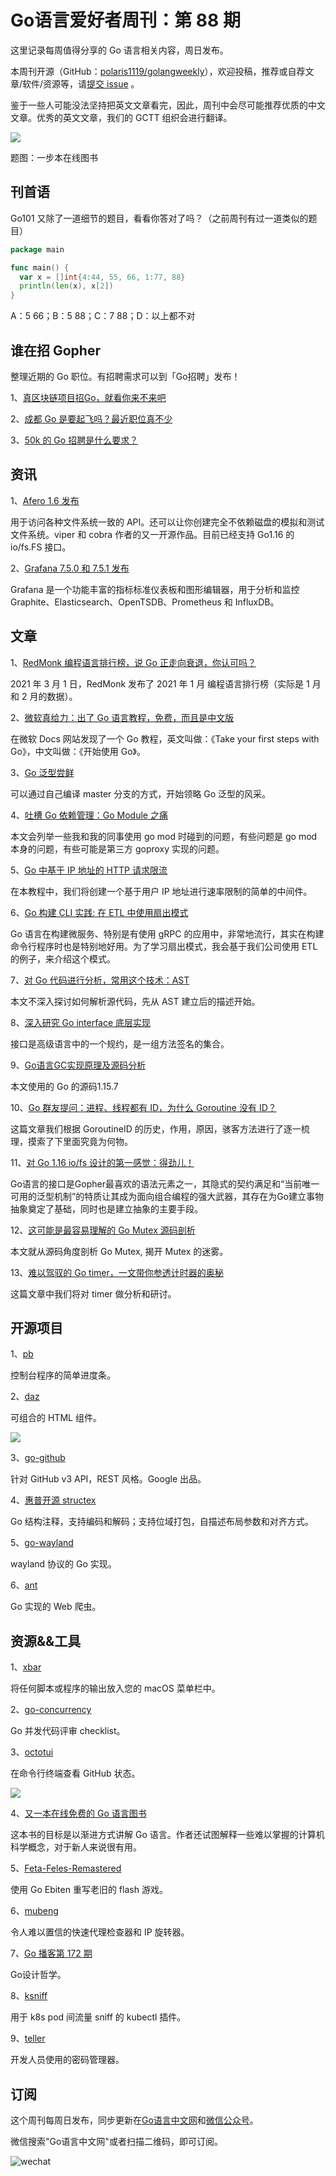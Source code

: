 # Go语言爱好者周刊：第 88 期

这里记录每周值得分享的 Go 语言相关内容，周日发布。

本周刊开源（GitHub：[polaris1119/golangweekly](https://github.com/polaris1119/golangweekly)），欢迎投稿，推荐或自荐文章/软件/资源等，请[提交 issue](https://github.com/polaris1119/golangweekly/issues) 。

鉴于一些人可能没法坚持把英文文章看完，因此，周刊中会尽可能推荐优质的中文文章。优秀的英文文章，我们的 GCTT 组织会进行翻译。

 ![](imgs/issue088/cover.jpg)

题图：一步本在线图书

## 刊首语

Go101 又除了一道细节的题目，看看你答对了吗？（之前周刊有过一道类似的题目）

```go
package main

func main() {
  var x = []int{4:44, 55, 66, 1:77, 88}
  println(len(x), x[2])
}
```

A：5 66；B：5 88；C：7 88；D：以上都不对

## 谁在招 Gopher

整理近期的 Go 职位。有招聘需求可以到「Go招聘」发布！

1、[真区块链项目招Go，就看你来不来吧](https://mp.weixin.qq.com/s/vfFKtajHUUwqGmGjWdZE2Q)

2、[成都 Go 是要起飞吗？最近职位真不少](https://mp.weixin.qq.com/s/AtvFknQPYGjAs4lFCmwVKw)

3、[50k 的 Go 招聘是什么要求？](https://mp.weixin.qq.com/s/kKEduz_MEnVpA_QQ0AzxCA)

## 资讯

1、[Afero 1.6 发布](https://github.com/spf13/afero)

用于访问各种文件系统一致的 API。还可以让你创建完全不依赖磁盘的模拟和测试文件系统。viper 和 cobra 作者的又一开源作品。目前已经支持 Go1.16 的 io/fs.FS 接口。

2、[Grafana 7.5.0 和 7.5.1 发布](https://www.oschina.net/news/134855/grafana-7-5-released)

Grafana 是一个功能丰富的指标标准仪表板和图形编辑器，用于分析和监控 Graphite、Elasticsearch、OpenTSDB、Prometheus 和 InfluxDB。

## 文章

1、[RedMonk 编程语言排行榜，说 Go 正走向衰退，你认可吗？](https://mp.weixin.qq.com/s/PHG53qPe2ZLYIo1_0crv_w)

2021 年 3 月 1 日，RedMonk 发布了 2021 年 1 月 编程语言排行榜（实际是 1 月 和 2 月的数据）。

2、[微软真给力：出了 Go 语言教程，免费，而且是中文版](https://mp.weixin.qq.com/s/sgqXwqvn2HpYwWnAqmB63Q)

在微软 Docs 网站发现了一个 Go 教程，英文叫做：《Take your first steps with Go》，中文叫做：《开始使用 Go》。

3、[Go 泛型尝鲜](https://mp.weixin.qq.com/s/jQ3BIJq3Xyi_KmyxmVZMRA)

可以通过自己编译 master 分支的方式，开始领略 Go 泛型的风采。

4、[吐槽 Go 依赖管理：Go Module 之痛](https://mp.weixin.qq.com/s/p1iCWg__JoFsHv8oDtyL0g)

本文会列举一些我和我的同事使用 go mod 时碰到的问题，有些问题是 go mod 本身的问题，有些可能是第三方 goproxy 实现的问题。

5、[Go 中基于 IP 地址的 HTTP 请求限流](https://mp.weixin.qq.com/s/aj_hULmeqy3whILr2ytECQ)

在本教程中，我们将创建一个基于用户 IP 地址进行速率限制的简单的中间件。

6、[Go 构建 CLI 实践: 在 ETL 中使用扇出模式](https://mp.weixin.qq.com/s/4tiiZzr_b4OucAQLFXwLAQ)

Go 语言在构建微服务、特别是有使用 gRPC 的应用中，非常地流行，其实在构建命令行程序时也是特别地好用。为了学习扇出模式，我会基于我们公司使用 ETL 的例子，来介绍这个模式。

7、[对 Go 代码进行分析，常用这个技术：AST](https://mp.weixin.qq.com/s/gKnaHxoiBZrBMsXKsz2kvw)

本文不深入探讨如何解析源代码，先从 AST 建立后的描述开始。

8、[深入研究 Go interface 底层实现](https://halfrost.com/go_interface/)

接口是高级语言中的一个规约，是一组方法签名的集合。

9、[Go语言GC实现原理及源码分析](https://mp.weixin.qq.com/s/W5O_Pnrt3NPcaErlnPmIZQ)

本文使用的 Go 的源码1.15.7

10、[Go 群友提问：进程、线程都有 ID，为什么 Goroutine 没有 ID？](https://mp.weixin.qq.com/s/qFAtgpbAsHSPVLuo3PYIhg)

这篇文章我们根据 GoroutineID 的历史，作用，原因，骇客方法进行了逐一梳理，摸索了下里面究竟为何物。

11、[对 Go 1.16 io/fs 设计的第一感觉：得劲儿！](https://mp.weixin.qq.com/s/_pUtGQSl_oSRnmmfROJ6ZQ) 

Go语言的接口是Gopher最喜欢的语法元素之一，其隐式的契约满足和“当前唯一可用的泛型机制”的特质让其成为面向组合编程的强大武器，其存在为Go建立事物抽象奠定了基础，同时也是建立抽象的主要手段。

12、[这可能是最容易理解的 Go Mutex 源码剖析](https://mp.weixin.qq.com/s/irXUkd9CZMInTUTu7pbriQ)

本文就从源码角度剖析 Go Mutex, 揭开 Mutex 的迷雾。

13、[难以驾驭的 Go timer，一文带你参透计时器的奥秘](https://mp.weixin.qq.com/s/gxX-q2EvgWZEWe-deRITSw)

这篇文章中我们将对 timer 做分析和研讨。

## 开源项目

1、[pb](https://github.com/cheggaaa/pb)

控制台程序的简单进度条。

2、[daz](https://github.com/stevelacy/daz)

可组合的 HTML 组件。

![](imgs/issue088/daz.png)

3、[go-github](https://github.com/google/go-github)

针对 GitHub v3 API，REST 风格。Google 出品。

4、[惠普开源 structex](https://github.com/HewlettPackard/structex)

Go 结构注释，支持编码和解码；支持位域打包，自描述布局参数和对齐方式。

5、[go-wayland](https://github.com/rajveermalviya/go-wayland)

wayland 协议的 Go 实现。

6、[ant](https://github.com/yields/ant)

Go 实现的 Web 爬虫。

## 资源&&工具

1、[xbar](https://github.com/matryer/xbar)

将任何脚本或程序的输出放入您的 macOS 菜单栏中。

2、[go-concurrency](https://github.com/code-review-checklists/go-concurrency)

Go 并发代码评审 checklist。

3、[octotui](https://github.com/irevenko/octotui)

在命令行终端查看 GitHub 状态。

![](imgs/issue088/octotui.png)

4、[又一本在线免费的 Go 语言图书](https://mp.weixin.qq.com/s/Z01xRLy9dMVbHpejKN1RpA)

这本书的目标是以渐进方式讲解 Go 语言。作者还试图解释一些难以掌握的计算机科学概念，对于新人来说很有用。

5、[Feta-Feles-Remastered](https://github.com/TheTophatDemon/Feta-Feles-Remastered)

使用 Go Ebiten 重写老旧的 flash 游戏。

6、[mubeng](https://github.com/kitabisa/mubeng)

令人难以置信的快速代理检查器和 IP 旋转器。

7、[Go 播客第 172 期](https://changelog.com/gotime/172)

Go设计哲学。

8、[ksniff](https://github.com/eldadru/ksniff)

用于 k8s pod 间流量 sniff 的 kubectl 插件。

9、[teller](https://github.com/spectralops/teller)

开发人员使用的密码管理器。

## 订阅

这个周刊每周日发布，同步更新在[Go语言中文网](https://studygolang.com/go/weekly)和[微信公众号](https://weixin.sogou.com/weixin?query=Go%E8%AF%AD%E8%A8%80%E4%B8%AD%E6%96%87%E7%BD%91)。

微信搜索"Go语言中文网"或者扫描二维码，即可订阅。

![wechat](imgs/wechat.png)
